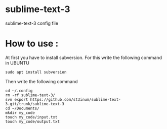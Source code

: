 # sublime-text-3
sublime-text-3 config file

# How to use :

At first you have to install subversion. For this write the following command in UBUNTU

```sudo apt install subversion```

Then write the following command
```
cd ~/.config
rm -rf sublime-text-3/
svn export https://github.com/st3inum/sublime-text-3.git/trunk/sublime-text-3
cd ~/Documents/
mkdir my_code
touch my_code/input.txt
touch my_code/output.txt
```
